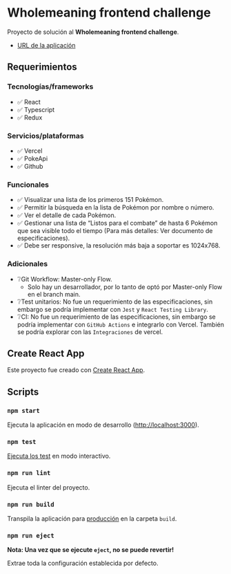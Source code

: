 # Wholemeaning frontend challenge

Proyecto de solución al **Wholemeaning frontend challenge**.

* [URL de la aplicación](https://wholemeaning-frontend-challenge.vercel.app/)

## Requerimientos

### Tecnologías/frameworks

- ✅ React
- ✅ Typescript
- ✅ Redux

### Servicios/plataformas

- ✅ Vercel
- ✅ PokeApi
- ✅ Github

### Funcionales

- ✅ Visualizar una lista de los primeros 151 Pokémon.
- ✅ Permitir la búsqueda en la lista de Pokémon por nombre o número.
- ✅ Ver el detalle de cada Pokémon.
- ✅ Gestionar una lista de “Listos para el combate” de hasta 6 Pokémon que sea
visible todo el tiempo (Para más detalles: Ver documento de especificaciones).
- ✅ Debe ser responsive, la resolución más baja a soportar es 1024x768.

### Adicionales

- ❔Git Workflow: Master-only Flow.
    - Solo hay un desarrollador, por lo tanto de optó por Master-only Flow en el branch main.
- ❔Test unitarios: No fue un requerimiento de las especificaciones, sin embargo se podría implementar con `Jest` y `React Testing Library`.
- ❔CI: No fue un requerimiento de las especificaciones, sin embargo se podría implementar con `GitHub Actions` e integrarlo con Vercel. También se podría explorar con las `Integraciones` de vercel.

## Create React App

Este proyecto fue creado con [Create React App](https://github.com/facebook/create-react-app).

## Scripts

### `npm start`

Ejecuta la aplicación en modo de desarrollo ([http://localhost:3000](http://localhost:3000)).

### `npm test`

[Ejecuta los test](https://facebook.github.io/create-react-app/docs/running-tests) en modo interactivo.

### `npm run lint`

Ejecuta el linter del proyecto.

### `npm run build`

Transpila la aplicación para [producción](https://facebook.github.io/create-react-app/docs/deployment) en la carpeta `build`.

### `npm run eject`

**Nota: Una vez que se ejecute `eject`, no se puede revertir!**

Extrae toda la configuración establecida por defecto.
